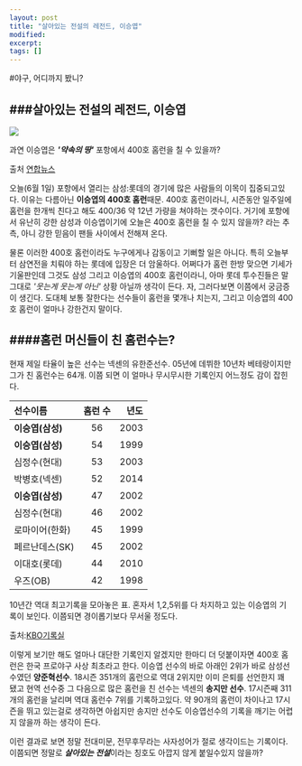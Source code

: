 ```yaml
---
layout: post
title: "살아있는 전설의 레전드, 이승엽" 
modified:
excerpt:
tags: []
---
```

#야구, 어디까지 봤니?

###살아있는 전설의 레전드, 이승엽
-----------------------------------------------
![](http://img.yonhapnews.co.kr/etc/inner/KR/2015/06/01/AKR20150601055100007_01_i.jpg)


과연 이승엽은 ***'약속의 땅'*** 포항에서 400호 홈런을 칠 수 있을까?

출처 [연합뉴스](http://www.yonhapnews.co.kr/sports/2015/06/01/1001000000AKR20150601055100007.HTML)

오늘(6월 1일) 포항에서 열리는 삼성:롯데의 경기에 많은 사람들의 이목이 집중되고있다. 이유는 다름아닌 **이승엽의 400호 홈런**때문. 400호 홈런이라니, 시즌동안 일주일에 홈런을 한개씩 친다고 해도 400/36 약 12년 가량을 쳐야하는 갯수이다. 거기에 포항에서 유난히 강한 삼성과 이승엽이기에 오늘은 400호 홈런을 칠 수 있지 않을까? 라는 추측, 아니 강한 믿음이 팬들 사이에서 전해져 온다.  

물론 이러한 400호 홈런이라도 누구에게나 감동이고 기뻐할 일은 아니다. 특히 오늘부터 삼연전을 치뤄야 하는 롯데에 입장은 더 암울하다. 어쩌다가 홈런 한방 맞으면 기세가 기울판인데 그것도 삼성 그리고 이승엽의 400호 홈런이라니, 아마 롯데 투수진들은 말 그대로 *'웃는게 웃는게 아닌'* 상황 아닐까 생각이 든다. 자, 그러다보면 이쯤에서 궁금증이 생긴다. 도대체 보통 잘한다는 선수들이 홈런을 몇개나 치는지, 그리고 이승엽의 400호 홈런이 얼마나 강한건지 말이다.  

####홈런 머신들이 친 홈런수는?
-----------------------------------------------
현재 제일 타율이 높은 선수는 넥센의 유한준선수.
05년에 데뷔한 10년차 베테랑이지만 그가 친 홈런수는 64개. 이쯤 되면 이 얼마나 무시무시한 기록인지 어느정도 감이 잡힌다.

 

|선수이름 | 홈런 수 | 년도 |
| :-----------  | :-----------: | -------------------: |
|**이승엽(삼성)**| 56  | 2003|
|**이승엽(삼성)**| 54| 1999|
|심정수(현대)|53|2003|
|박병호(넥센)|52| 2014|
|**이승엽(삼성)**|47| 2002|
|심정수(현대)|46|2002|
|로마이어(한화)|45| 1999|
|페르난데스(SK)|45| 2002|
|이대호(롯데)|44|2010|
|우즈(OB)|42| 1998|


10년간 역대 최고기록을 모아놓은 표. 혼자서 1,2,5위를 다 차지하고 있는 이승엽의 기록이 보인다. 이쯤되면 경이롭기보다 무서울 정도다. 

출처:[KBO기록실](http://www.koreabaseball.com/History/Top/Hitter.aspx)


이렇게 보기만 해도 얼마나 대단한 기록인지 알겠지만 한마디 더 덧붙이자면 400호 홈런은 한국 프로야구 사상 최초라고 한다. 이승엽 선수의 바로 아래인 2위가 바로 삼성선수였던 **양준혁선수**. 18시즌 351개의 홈런으로 역대 2위지만 이미 은퇴를 선언한지 꽤 됐고 현역 선수중 그 다음으로 많은 홈런을 친 선수는 넥센의 **송지만 선수**. 17시즌째 311개의 홈런을 날리며 역대 홈런수 7위를 기록하고있다. 약 90개의 홈런이 차이나고 17시즌을 뛰고 있는걸로 생각하면 아쉽지만 송지만 선수도 이승엽선수의 기록을 깨기는 어렵지 않을까 하는 생각이 든다. 

 이런 결과로 보면 정말 전대미문, 전무후무라는 사자성어가 절로 생각이드는 기록이다. 이쯤되면 정말로 ***살아있는 전설***이라는 칭호도 아깝지 않게 붙일수있지 않을까?
